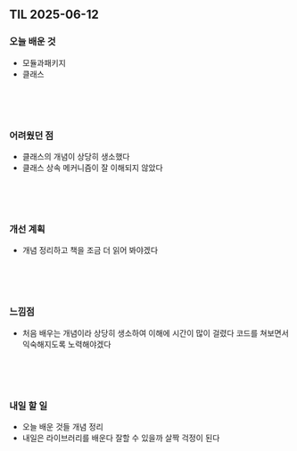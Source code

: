 ## TIL 2025-06-12

### 오늘 배운 것
- 모듈과패키지
- 클래스

<br/>
<br/>
<br/>

### 어려웠던 점
- 클래스의 개념이 상당히 생소했다
- 클래스 상속 메커니즘이 잘 이해되지 않았다

<br/> 
<br/>
<br/>

### 개선 계획
- 개념 정리하고 책을 조금 더 읽어 봐야겠다

<br/>
<br/>
<br/>

### 느낌점 
- 처음 배우는 개념이라 상당히 생소하여 이해에 시간이 많이 걸렸다 코드를 쳐보면서 익숙해지도록 노력해야겠다

<br/>
<br/>
<br/>

### 내일 할 일
- 오늘 배운 것들 개념 정리
- 내일은 라이브러리를 배운다 잘할 수 있을까 살짝 걱정이 된다